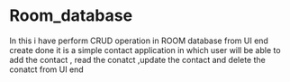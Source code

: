 # Room_database
In this i have perform CRUD operation in ROOM database from UI end 
 create done  it is a simple contact  application in which user will be able to add the contact , read the conatct ,update the contact and delete the conatct from UI end  
